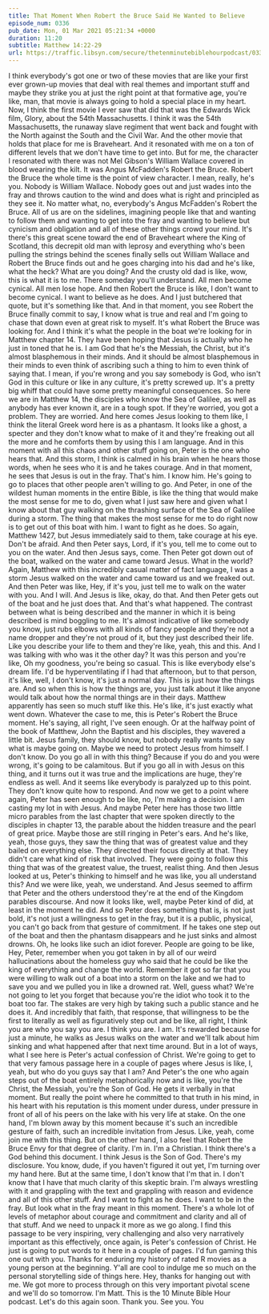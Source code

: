 ```yaml
---
title: That Moment When Robert the Bruce Said He Wanted to Believe
episode_num: 0336
pub_date: Mon, 01 Mar 2021 05:21:34 +0000
duration: 11:20
subtitle: Matthew 14:22-29
url: https://traffic.libsyn.com/secure/thetenminutebiblehourpodcast/0336_-_That_Moment_When_Robert_the_Bruce_Said_He_Wanted_to_Believe_01.mp3
---
```


 I think everybody's got one or two of these movies that are like your first ever grown-up movies that deal with real themes and important stuff and maybe they strike you at just the right point at that formative age, you're like, man, that movie is always going to hold a special place in my heart. Now, I think the first movie I ever saw that did that was the Edwards Wick film, Glory, about the 54th Massachusetts. I think it was the 54th Massachusetts, the runaway slave regiment that went back and fought with the North against the South and the Civil War. And the other movie that holds that place for me is Braveheart. And it resonated with me on a ton of different levels that we don't have time to get into. But for me, the character I resonated with there was not Mel Gibson's William Wallace covered in blood wearing the kilt. It was Angus McFadden's Robert the Bruce. Robert the Bruce the whole time is the point of view character. I mean, really, he's you. Nobody is William Wallace. Nobody goes out and just wades into the fray and throws caution to the wind and does what is right and principled as they see it. No matter what, no, everybody's Angus McFadden's Robert the Bruce. All of us are on the sidelines, imagining people like that and wanting to follow them and wanting to get into the fray and wanting to believe but cynicism and obligation and all of these other things crowd your mind. It's there's this great scene toward the end of Braveheart where the King of Scotland, this decrepit old man with leprosy and everything who's been pulling the strings behind the scenes finally sells out William Wallace and Robert the Bruce finds out and he goes charging into his dad and he's like, what the heck? What are you doing? And the crusty old dad is like, wow, this is what it is to me. There someday you'll understand. All men become cynical. All men lose hope. And then Robert the Bruce is like, I don't want to become cynical. I want to believe as he does. And I just butchered that quote, but it's something like that. And in that moment, you see Robert the Bruce finally commit to say, I know what is true and real and I'm going to chase that down even at great risk to myself. It's what Robert the Bruce was looking for. And I think it's what the people in the boat we're looking for in Matthew chapter 14. They have been hoping that Jesus is actually who he just in toned that he is. I am God that he's the Messiah, the Christ, but it's almost blasphemous in their minds. And it should be almost blasphemous in their minds to even think of ascribing such a thing to him to even think of saying that. I mean, if you're wrong and you say somebody is God, who isn't God in this culture or like in any culture, it's pretty screwed up. It's a pretty big whiff that could have some pretty meaningful consequences. So here we are in Matthew 14, the disciples who know the Sea of Galilee, as well as anybody has ever known it, are in a tough spot. If they're worried, you got a problem. They are worried. And here comes Jesus looking to them like, I think the literal Greek word here is as a phantasm. It looks like a ghost, a specter and they don't know what to make of it and they're freaking out all the more and he comforts them by using this I am language. And in this moment with all this chaos and other stuff going on, Peter is the one who hears that. And this storm, I think is calmed in his brain when he hears those words, when he sees who it is and he takes courage. And in that moment, he sees that Jesus is out in the fray. That's him. I know him. He's going to go to places that other people aren't willing to go. And Peter, in one of the wildest human moments in the entire Bible, is like the thing that would make the most sense for me to do, given what I just saw here and given what I know about that guy walking on the thrashing surface of the Sea of Galilee during a storm. The thing that makes the most sense for me to do right now is to get out of this boat with him. I want to fight as he does. So again, Matthew 1427, but Jesus immediately said to them, take courage at his eye. Don't be afraid. And then Peter says, Lord, if it's you, tell me to come out to you on the water. And then Jesus says, come. Then Peter got down out of the boat, walked on the water and came toward Jesus. What in the world? Again, Matthew with this incredibly casual matter of fact language, I was a storm Jesus walked on the water and came toward us and we freaked out. And then Peter was like, Hey, if it's you, just tell me to walk on the water with you. And I will. And Jesus is like, okay, do that. And then Peter gets out of the boat and he just does that. And that's what happened. The contrast between what is being described and the manner in which it is being described is mind boggling to me. It's almost indicative of like somebody you know, just rubs elbows with all kinds of fancy people and they're not a name dropper and they're not proud of it, but they just described their life. Like you describe your life to them and they're like, yeah, this and this. And I was talking with who was it the other day? It was this person and you're like, Oh my goodness, you're being so casual. This is like everybody else's dream life. I'd be hyperventilating if I had that afternoon, but to that person, it's like, well, I don't know, it's just a normal day. This is just how the things are. And so when this is how the things are, you just talk about it like anyone would talk about how the normal things are in their days. Matthew apparently has seen so much stuff like this. He's like, it's just exactly what went down. Whatever the case to me, this is Peter's Robert the Bruce moment. He's saying, all right, I've seen enough. Or at the halfway point of the book of Matthew, John the Baptist and his disciples, they wavered a little bit. Jesus family, they should know, but nobody really wants to say what is maybe going on. Maybe we need to protect Jesus from himself. I don't know. Do you go all in with this thing? Because if you do and you were wrong, it's going to be calamitous. But if you go all in with Jesus on this thing, and it turns out it was true and the implications are huge, they're endless as well. And it seems like everybody is paralyzed up to this point. They don't know quite how to respond. And now we get to a point where again, Peter has seen enough to be like, no, I'm making a decision. I am casting my lot in with Jesus. And maybe Peter here has those two little micro parables from the last chapter that were spoken directly to the disciples in chapter 13, the parable about the hidden treasure and the pearl of great price. Maybe those are still ringing in Peter's ears. And he's like, yeah, those guys, they saw the thing that was of greatest value and they bailed on everything else. They directed their focus directly at that. They didn't care what kind of risk that involved. They were going to follow this thing that was of the greatest value, the truest, realist thing. And then Jesus looked at us, Peter's thinking to himself and he was like, you all understand this? And we were like, yeah, we understand. And Jesus seemed to affirm that Peter and the others understood they're at the end of the Kingdom parables discourse. And now it looks like, well, maybe Peter kind of did, at least in the moment he did. And so Peter does something that is, is not just bold, it's not just a willingness to get in the fray, but it is a public, physical, you can't go back from that gesture of commitment. If he takes one step out of the boat and then the phantasm disappears and he just sinks and almost drowns. Oh, he looks like such an idiot forever. People are going to be like, Hey, Peter, remember when you got taken in by all of our weird hallucinations about the homeless guy who said that he could be like the king of everything and change the world. Remember it got so far that you were willing to walk out of a boat into a storm on the lake and we had to save you and we pulled you in like a drowned rat. Well, guess what? We're not going to let you forget that because you're the idiot who took it to the boat too far. The stakes are very high by taking such a public stance and he does it. And incredibly that faith, that response, that willingness to be the first to literally as well as figuratively step out and be like, all right, I think you are who you say you are. I think you are. I am. It's rewarded because for just a minute, he walks as Jesus walks on the water and we'll talk about him sinking and what happened after that next time around. But in a lot of ways, what I see here is Peter's actual confession of Christ. We're going to get to that very famous passage here in a couple of pages where Jesus is like, I, yeah, but who do you guys say that I am? And Peter's the one who again steps out of the boat entirely metaphorically now and is like, you're the Christ, the Messiah, you're the Son of God. He gets it verbally in that moment. But really the point where he committed to that truth in his mind, in his heart with his reputation is this moment under duress, under pressure in front of all of his peers on the lake with his very life at stake. On the one hand, I'm blown away by this moment because it's such an incredible gesture of faith, such an incredible invitation from Jesus. Like, yeah, come join me with this thing. But on the other hand, I also feel that Robert the Bruce Envy for that degree of clarity. I'm in. I'm a Christian. I think there's a God behind this document. I think Jesus is the Son of God. There's my disclosure. You know, dude, if you haven't figured it out yet, I'm turning over my hand here. But at the same time, I don't know that I'm that in. I don't know that I have that much clarity of this skeptic brain. I'm always wrestling with it and grappling with the text and grappling with reason and evidence and all of this other stuff. And I want to fight as he does. I want to be in the fray. But look what in the fray meant in this moment. There's a whole lot of levels of metaphor about courage and commitment and clarity and all of that stuff. And we need to unpack it more as we go along. I find this passage to be very inspiring, very challenging and also very narratively important as this effectively, once again, is Peter's confession of Christ. He just is going to put words to it here in a couple of pages. I'd fun gaming this one out with you. Thanks for enduring my history of rated R movies as a young person at the beginning. Y'all are cool to indulge me so much on the personal storytelling side of things here. Hey, thanks for hanging out with me. We got more to process through on this very important pivotal scene and we'll do so tomorrow. I'm Matt. This is the 10 Minute Bible Hour podcast. Let's do this again soon. Thank you. See you. You